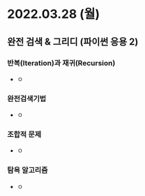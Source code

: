 # 2022.03.28 (월)

## 완전 검색 & 그리디 (파이썬 응용 2)



### 반복(Iteration)과 재귀(Recursion)

- ㅇ




### 완전검색기법

- ㅇ



### 조합적 문제

- ㅇ




### 탐욕 알고리즘

- ㅇ
  
